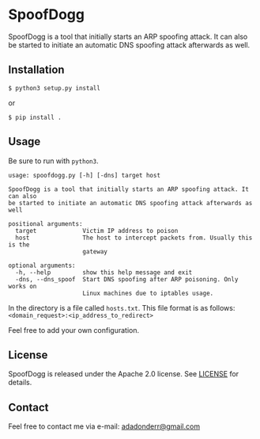 # SpoofDogg
SpoofDogg is a tool that initially starts an ARP spoofing attack.
It can also be started to initiate an automatic DNS spoofing attack afterwards as well.
## Installation
````
$ python3 setup.py install
````
or
````
$ pip install .
````

## Usage
Be sure to run with ``python3``.
```
usage: spoofdogg.py [-h] [-dns] target host

SpoofDogg is a tool that initially starts an ARP spoofing attack. It can also
be started to initiate an automatic DNS spoofing attack afterwards as well

positional arguments:
  target             Victim IP address to poison
  host               The host to intercept packets from. Usually this is the
                     gateway

optional arguments:
  -h, --help         show this help message and exit
  -dns, --dns_spoof  Start DNS spoofing after ARP poisoning. Only works on
                     Linux machines due to iptables usage.

```
In the directory is a file called ```hosts.txt```. This file format is as follows:
```<domain_request>:<ip_address_to_redirect>```

Feel free to add your own configuration.

## License
SpoofDogg is released under the Apache 2.0 license. See [LICENSE](https://github.com/adadonder/SpoofDogg/blob/master/LICENSE) for details.

## Contact
Feel free to contact me via e-mail: adadonderr@gmail.com
